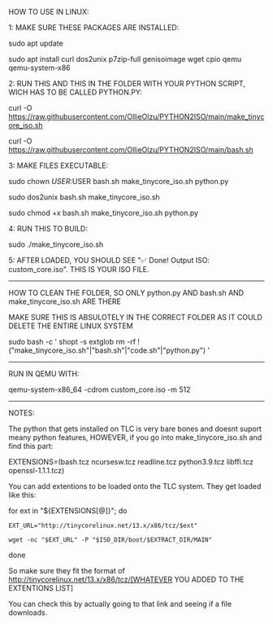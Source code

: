 HOW TO USE IN LINUX:

1: MAKE SURE THESE PACKAGES ARE INSTALLED:

sudo apt update

sudo apt install curl dos2unix p7zip-full genisoimage wget cpio qemu qemu-system-x86

2: RUN THIS AND THIS IN THE FOLDER WITH YOUR PYTHON SCRIPT, WICH HAS TO BE CALLED PYTHON.PY:

curl -O https://raw.githubusercontent.com/OllieOlzu/PYTHON2ISO/main/make_tinycore_iso.sh

curl -O https://raw.githubusercontent.com/OllieOlzu/PYTHON2ISO/main/bash.sh

3: MAKE FILES EXECUTABLE:

sudo chown $USER:$USER bash.sh make_tinycore_iso.sh python.py

sudo dos2unix bash.sh make_tinycore_iso.sh

sudo chmod +x bash.sh make_tinycore_iso.sh python.py

4: RUN THIS TO BUILD:

sudo ./make_tinycore_iso.sh

5: AFTER LOADED, YOU SHOULD SEE "✅ Done! Output ISO: custom_core.iso". THIS IS YOUR ISO FILE.

_____________________________________

HOW TO CLEAN THE FOLDER, SO ONLY python.py AND bash.sh AND make_tinycore_iso.sh ARE THERE

MAKE SURE THIS IS ABSULOTELY IN THE CORRECT FOLDER AS IT COULD DELETE THE ENTIRE LINUX SYSTEM

sudo bash -c '
shopt -s extglob
rm -rf !("make_tinycore_iso.sh"|"bash.sh"|"code.sh"|"python.py")
'
___________________________________

RUN IN QEMU WITH:

qemu-system-x86_64 -cdrom custom_core.iso -m 512

__________________________________

NOTES:

The python that gets installed on TLC is very bare bones and doesnt suport meany python features, HOWEVER, if you go into make_tinycore_iso.sh and find this part:

EXTENSIONS=(bash.tcz ncursesw.tcz readline.tcz python3.9.tcz libffi.tcz openssl-1.1.1.tcz)

You can add extentions to be loaded onto the TLC system. They get loaded like this:

for ext in "${EXTENSIONS[@]}"; do

    EXT_URL="http://tinycorelinux.net/13.x/x86/tcz/$ext"
    
    wget -nc "$EXT_URL" -P "$ISO_DIR/boot/$EXTRACT_DIR/MAIN"
    
done

So make sure they fit the format of http://tinycorelinux.net/13.x/x86/tcz/[WHATEVER YOU ADDED TO THE EXTENTIONS LIST]

You can check this by actually going to that link and seeing if a file downloads.


